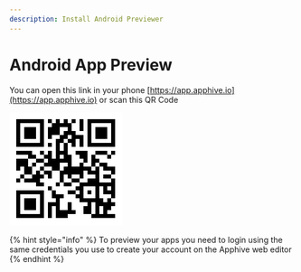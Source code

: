 ```yaml
---
description: Install Android Previewer
---
```


# Android App Preview

You can open this link in your phone [https://app.apphive.io](https://app.apphive.io) or scan this QR Code

![Apphive Previewer App](../.gitbook/assets/descarga-1.png)

{% hint style="info" %}
To preview your apps you need to login using the same credentials you use to create your account on the Apphive web editor
{% endhint %}



